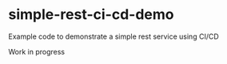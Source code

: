 # simple-rest-ci-cd-demo
Example code to demonstrate a simple rest service using CI/CD

Work in progress
